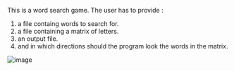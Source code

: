 This is a word search game. The user has to provide :

1. a file containg words to search for.
2. a file containing a matrix of letters.
3. an output file.
4. and in which directions should the program look the words in the matrix.

![image](https://github.com/ofekavidan/Intro-to-CS-HUJI/assets/88547605/95d2608c-75ee-4224-ad75-8e3f0e96ed9e)

